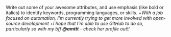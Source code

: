 Write out some of your awesome attributes, and use emphasis (like bold or italics) to identify keywords, programming languages, or skills. 
+*With a job focused on automation, I'm currently trying to get more involved with open-source development*
+_I hope that I'm able to use GitHub to do so, particularly so with my bff **@amttt** - check her profile out!!_
